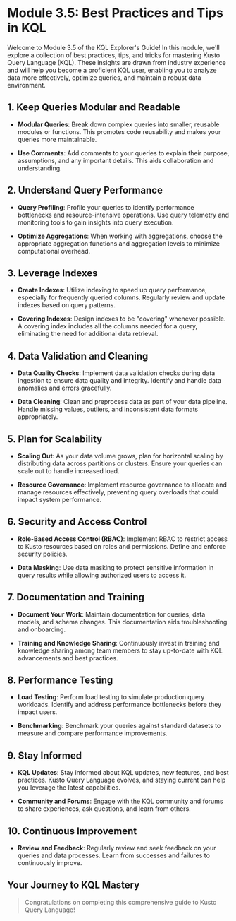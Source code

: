 # Module 3.5: Best Practices and Tips in KQL

Welcome to Module 3.5 of the KQL Explorer's Guide! In this module, we'll explore a collection of best practices, tips, and tricks for mastering Kusto Query Language (KQL). These insights are drawn from industry experience and will help you become a proficient KQL user, enabling you to analyze data more effectively, optimize queries, and maintain a robust data environment.

## 1. Keep Queries Modular and Readable

- **Modular Queries**: Break down complex queries into smaller, reusable modules or functions. This promotes code reusability and makes your queries more maintainable.

- **Use Comments**: Add comments to your queries to explain their purpose, assumptions, and any important details. This aids collaboration and understanding.

## 2. Understand Query Performance

- **Query Profiling**: Profile your queries to identify performance bottlenecks and resource-intensive operations. Use query telemetry and monitoring tools to gain insights into query execution.

- **Optimize Aggregations**: When working with aggregations, choose the appropriate aggregation functions and aggregation levels to minimize computational overhead.

## 3. Leverage Indexes

- **Create Indexes**: Utilize indexing to speed up query performance, especially for frequently queried columns. Regularly review and update indexes based on query patterns.

- **Covering Indexes**: Design indexes to be "covering" whenever possible. A covering index includes all the columns needed for a query, eliminating the need for additional data retrieval.

## 4. Data Validation and Cleaning

- **Data Quality Checks**: Implement data validation checks during data ingestion to ensure data quality and integrity. Identify and handle data anomalies and errors gracefully.

- **Data Cleaning**: Clean and preprocess data as part of your data pipeline. Handle missing values, outliers, and inconsistent data formats appropriately.

## 5. Plan for Scalability

- **Scaling Out**: As your data volume grows, plan for horizontal scaling by distributing data across partitions or clusters. Ensure your queries can scale out to handle increased load.

- **Resource Governance**: Implement resource governance to allocate and manage resources effectively, preventing query overloads that could impact system performance.

## 6. Security and Access Control

- **Role-Based Access Control (RBAC)**: Implement RBAC to restrict access to Kusto resources based on roles and permissions. Define and enforce security policies.

- **Data Masking**: Use data masking to protect sensitive information in query results while allowing authorized users to access it.

## 7. Documentation and Training

- **Document Your Work**: Maintain documentation for queries, data models, and schema changes. This documentation aids troubleshooting and onboarding.

- **Training and Knowledge Sharing**: Continuously invest in training and knowledge sharing among team members to stay up-to-date with KQL advancements and best practices.

## 8. Performance Testing

- **Load Testing**: Perform load testing to simulate production query workloads. Identify and address performance bottlenecks before they impact users.

- **Benchmarking**: Benchmark your queries against standard datasets to measure and compare performance improvements.

## 9. Stay Informed

- **KQL Updates**: Stay informed about KQL updates, new features, and best practices. Kusto Query Language evolves, and staying current can help you leverage the latest capabilities.

- **Community and Forums**: Engage with the KQL community and forums to share experiences, ask questions, and learn from others.

## 10. Continuous Improvement

- **Review and Feedback**: Regularly review and seek feedback on your queries and data processes. Learn from successes and failures to continuously improve.

## Your Journey to KQL Mastery

> Congratulations on completing this comprehensive guide to Kusto Query Language! 
